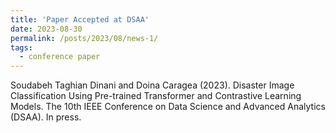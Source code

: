 ```yaml
---
title: 'Paper Accepted at DSAA'
date: 2023-08-30
permalink: /posts/2023/08/news-1/
tags:
  - conference paper
---
```


Soudabeh Taghian Dinani and Doina Caragea (2023). Disaster Image Classification Using Pre-trained Transformer and Contrastive Learning Models. The 10th IEEE Conference on Data Science and Advanced Analytics (DSAA). In press.
